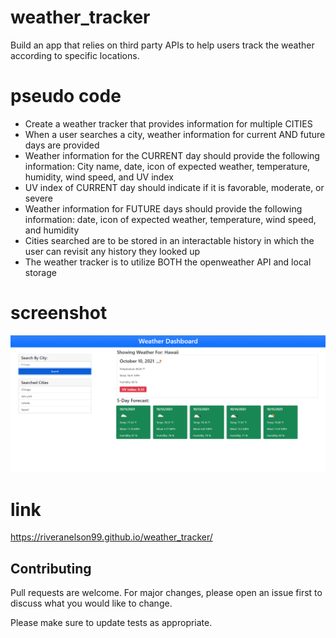 # weather_tracker
Build an app that relies on third party APIs to help users track the weather according to specific locations.

# pseudo code

* Create a weather tracker that provides information for multiple CITIES
* When a user searches a city, weather information for current AND future days are provided
* Weather information for the CURRENT day should provide the following information: City name, date, icon of expected weather, temperature, humidity, wind speed, and UV index
* UV index of CURRENT day should indicate if it is favorable, moderate, or severe
* Weather information for FUTURE days should provide the following information: date, icon of expected weather, temperature, wind speed, and humidity
* Cities searched are to be stored in an interactable history in which the user can revisit any history they looked up
* The weather tracker is to utilize BOTH the openweather API and local storage

# screenshot

![Generator Example](assets/images/port-6-screenshot.png)

# link

https://riveranelson99.github.io/weather_tracker/

## Contributing
Pull requests are welcome. For major changes, please open an issue first to discuss what you would like to change.

Please make sure to update tests as appropriate.